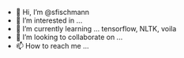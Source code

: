 - 👋 Hi, I’m @sfischmann
- 👀 I’m interested in ...
- 🌱 I’m currently learning ... tensorflow, NLTK, voila 
- 💞️ I’m looking to collaborate on ...
- 📫 How to reach me ...

<!---
sfischmann/sfischmann is a ✨ special ✨ repository because its `README.md` (this file) appears on your GitHub profile.
You can click the Preview link to take a look at your changes.
--->
